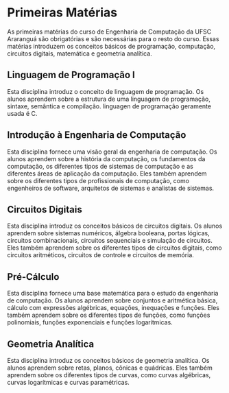 # Primeiras Matérias

As primeiras matérias do curso de Engenharia de Computação da UFSC Araranguá são obrigatórias e são necessárias para o resto do curso. Essas matérias introduzem os conceitos básicos de programação, computação, circuitos digitais, matemática e geometria analítica.

## Linguagem de Programação I

Esta disciplina introduz o conceito de linguagem de programação. Os alunos aprendem sobre a estrutura de uma linguagem de programação, sintaxe, semântica e compilação. linguagen de programação geramente usada é C.

## Introdução à Engenharia de Computação

Esta disciplina fornece uma visão geral da engenharia de computação. Os alunos aprendem sobre a história da computação, os fundamentos da computação, os diferentes tipos de sistemas de computação e as diferentes áreas de aplicação da computação. Eles também aprendem sobre os diferentes tipos de profissionais de computação, como engenheiros de software, arquitetos de sistemas e analistas de sistemas.

## Circuitos Digitais

Esta disciplina introduz os conceitos básicos de circuitos digitais. Os alunos aprendem sobre sistemas numéricos, álgebra booleana, portas lógicas, circuitos combinacionais, circuitos sequenciais e simulação de circuitos. Eles também aprendem sobre os diferentes tipos de circuitos digitais, como circuitos aritméticos, circuitos de controle e circuitos de memória.

## Pré-Cálculo

Esta disciplina fornece uma base matemática para o estudo da engenharia de computação. Os alunos aprendem sobre conjuntos e aritmética básica, cálculo com expressões algébricas, equações, inequações e funções. Eles também aprendem sobre os diferentes tipos de funções, como funções polinomiais, funções exponenciais e funções logarítmicas.

## Geometria Analítica

Esta disciplina introduz os conceitos básicos de geometria analítica. Os alunos aprendem sobre retas, planos, cônicas e quádricas. Eles também aprendem sobre os diferentes tipos de curvas, como curvas algébricas, curvas logarítmicas e curvas paramétricas.
